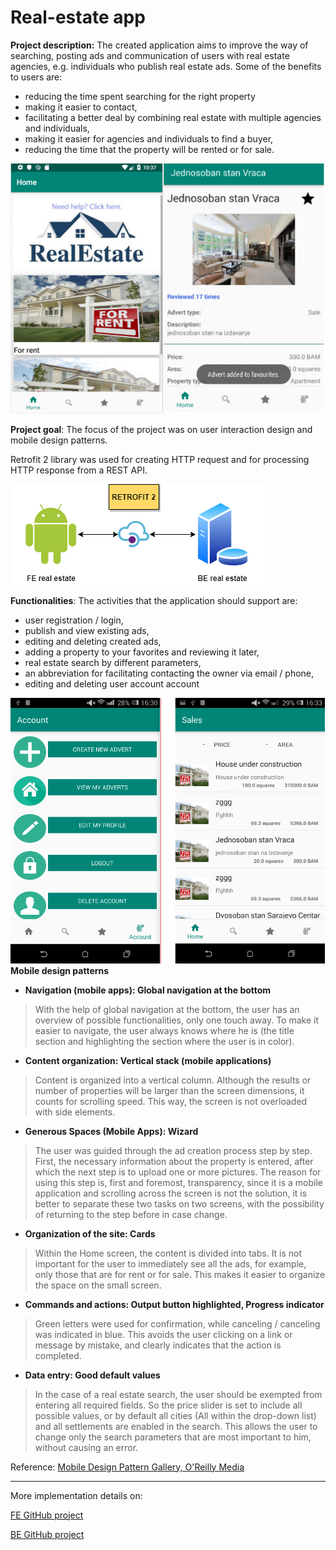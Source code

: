 # Real-estate app

**Project description:** The created application aims to improve the way of searching, posting ads and communication of users with real estate agencies, e.g. individuals who publish real estate ads.
Some of the benefits to users are: 
- reducing the time spent searching for the right property
- making it easier to contact, 
- facilitating a better deal by combining real estate with multiple agencies and individuals, 
- making it easier for agencies and individuals to find a buyer,
- reducing the time that the property will be rented or for sale. 

![Real estate](/images/real_estate_combined.jpg)

**Project goal**: The focus of the project was on user interaction design and mobile design patterns.

Retrofit 2 library was used for creating HTTP request and for processing HTTP response from a REST API.

![Real estate](/images/retrofit.png)

**Functionalities**:
The activities that the application should support are:
- user registration / login,
- publish and view existing ads,
- editing and deleting created ads,
- adding a property to your favorites and reviewing it later,
- real estate search by different parameters,
- an abbreviation for facilitating contacting the owner via email / phone,
- editing and deleting user account account

![Real estate](/images/menucombined.png)
**Mobile design patterns**
- **Navigation (mobile apps): Global navigation at the bottom**
> With the help of global navigation at the bottom, the user has an overview of possible functionalities, only one touch away. To make it easier to navigate, the user always knows where he is (the title section and highlighting the section where the user is in color).
- **Content organization: Vertical stack (mobile applications)**
> Content is organized into a vertical column. Although the results or number of properties will be larger than the screen dimensions, it counts for scrolling speed. This way, the screen is not overloaded with side elements.
- **Generous Spaces (Mobile Apps): Wizard**
> The user was guided through the ad creation process step by step. First, the necessary information about the property is entered, after which the next step is to upload one or more pictures. The reason for using this step is, first and foremost, transparency, since it is a mobile application and scrolling across the screen is not the solution, it is better to separate these two tasks on two screens, with the possibility of returning to the step before in case change.
- **Organization of the site: Cards**
> Within the Home screen, the content is divided into tabs. It is not important for the user to immediately see all the ads, for example, only those that are for rent or for sale. This makes it easier to organize the space on the small screen.
- **Commands and actions: Output button highlighted, Progress indicator**
> Green letters were used for confirmation, while canceling / canceling was indicated in blue. This avoids the user clicking on a link or message by mistake, and clearly indicates that the action is completed.
- **Data entry: Good default values**
> In the case of a real estate search, the user should be exempted from entering all required fields. So the price slider is set to include all possible values, or by default all cities (All within the drop-down list) and all settlements are enabled in the search. This allows the user to change only the search parameters that are most important to him, without causing an error.

Reference: [Mobile Design Pattern Gallery, O'Reilly Media](http://shop.oreilly.com/product/0636920029311.do)

---
More implementation details on:

[FE GitHub project](https://github.com/vildanap/real_estate)

[BE GitHub project](https://github.com/vildanap/realestateBE)

